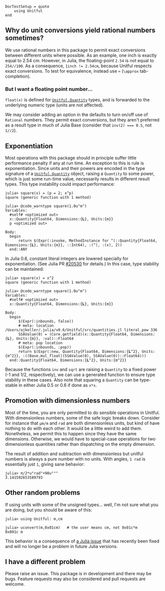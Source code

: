 ```@meta
DocTestSetup = quote
    using Unitful
end
```
## Why do unit conversions yield rational numbers sometimes?

We use rational numbers in this package to permit exact conversions
between different units where possible. As an example, one inch is exactly equal
to 2.54 cm. However, in Julia, the floating-point `2.54` is not equal to
`254//100`. As a consequence, `1inch != 2.54cm`, because Unitful respects exact
conversions. To test for equivalence, instead use `≈` (`\approx`
tab-completion).

### But I want a floating point number...

`float(x)` is defined for [`Unitful.Quantity`](@ref) types,
and is forwarded to the underlying numeric type (units are not affected).

We may consider adding an option in the defaults to turn on/off use of `Rational`
numbers. They permit exact conversions, but they aren't preferred as a result
type in much of Julia Base (consider that `inv(2) === 0.5`, not `1//2`).

## Exponentiation

Most operations with this package should in principle suffer little performance
penalty if any at run time. An exception to this is rule is exponentiation.
Since units and their powers are encoded in the type signature of a
[`Unitful.Quantity`](@ref) object, raising a `Quantity` to some power, which is
just some run-time value, necessarily results in different result types.
This type instability could impact performance:

```jldoctest
julia> square(x) = (p = 2; x^p)
square (generic function with 1 method)

julia> @code_warntype square(1.0u"m")
Variables:
  #self# <optimized out>
  x::Quantity{Float64, Dimensions:{𝐋}, Units:{m}}
  p <optimized out>

Body:
  begin
      return $(Expr(:invoke, MethodInstance for ^(::Quantity{Float64, Dimensions:{𝐋}, Units:{m}}, ::Int64), :(^), :(x), 2))
  end::ANY
```

In Julia 0.6, constant literal integers are lowered specially for exponentiation.
(See Julia PR [#20530](https://github.com/JuliaLang/julia/pull/20530) for details.)
In this case, type stability can be maintained:

```jldoctest
julia> square(x) = x^2
square (generic function with 1 method)

julia> @code_warntype square(1.0u"m")
Variables:
  #self# <optimized out>
  x::Quantity{Float64, Dimensions:{𝐋}, Units:{m}}

Body:
  begin
      $(Expr(:inbounds, false))
      # meta: location /Users/ajkeller/.julia/v0.6/Unitful/src/quantities.jl literal_pow 336
      SSAValue(0) = (Core.getfield)(x::Quantity{Float64, Dimensions:{𝐋}, Units:{m}}, :val)::Float64
      # meta: pop location
      $(Expr(:inbounds, :pop))
      return $(Expr(:new, Quantity{Float64, Dimensions:{𝐋^2}, Units:{m^2}}, :((Base.mul_float)(SSAValue(0), SSAValue(0))::Float64)))
  end::Quantity{Float64, Dimensions:{𝐋^2}, Units:{m^2}}
```

Because the functions `inv` and `sqrt` are raising a `Quantity` to a fixed
power (-1 and 1/2, respectively), we can use a generated function to ensure
type stability in these cases. Also note that squaring a `Quantity` can be
type-stable in either Julia 0.5 or 0.6 if done as `x*x`.

## Promotion with dimensionless numbers

Most of the time, you are only permitted to do sensible operations in Unitful.
With dimensionless numbers, some of the safe logic breaks down. Consider for
instance that `μm/m` and `rad` are both dimensionless units, but kind of have
nothing to do with each other. It would be a little weird to add them. Nonetheless,
we permit this to happen since they have the same dimensions. Otherwise, we
would have to special-case operations for two dimensionless quantities rather
than dispatching on the empty dimension.

The result of addition and subtraction with dimensionless but unitful numbers
is always a pure number with no units. With angles, `1 rad` is essentially just
`1`, giving sane behavior:

```jldoctest
julia> π/2*u"rad"+90u"°"
3.141592653589793
```

## Other random problems

If using units with some of the unsigned types... well, I'm not sure what
you are doing, but you should be aware of this:

```jldoctest
julia> using Unitful: m,cm

julia> uconvert(m,0x01cm)   # the user means cm, not 0x01c*m
0x001c m
```

This behavior is a consequence of
[a Julia issue](https://github.com/JuliaLang/julia/issues/16356) that has recently
been fixed and will no longer be a problem in future Julia versions.

## I have a different problem

Please raise an issue. This package is in development and there may be bugs.
Feature requests may also be considered and pull requests are welcome.
